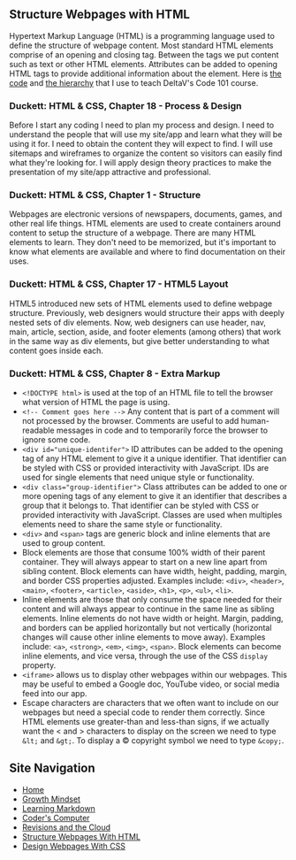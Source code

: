 ## Structure Webpages with HTML
Hypertext Markup Language (HTML) is a programming language used to define the structure of webpage content. Most standard HTML elements comprise of an opening and closing tag. Between the tags we put content such as text or other HTML elements. Attributes can be added to opening HTML tags to provide additional information about the element. Here is [the code](https://repl.it/@mlhauschildt/DeltaV-101) and [the hierarchy](https://docs.google.com/drawings/d/1ecK-waRVLa5_njxA51rhuG5xpDDmlq-TtkarK-nvp0c/edit?usp=sharing) that I use to teach DeltaV's Code 101 course.

### Duckett: HTML & CSS, Chapter 18 - Process & Design
Before I start any coding I need to plan my process and design. I need to understand the people that will use my site/app and learn what they will be using it for. I need to obtain the content they will expect to find. I will use sitemaps and wireframes to organize the content so visitors can easily find what they're looking for. I will apply design theory practices to make the presentation of my site/app attractive and professional.

### Duckett: HTML & CSS, Chapter 1 - Structure
Webpages are electronic versions of newspapers, documents, games, and other real life things. HTML elements are used to create containers around content to setup the structure of a webpage. There are many HTML elements to learn. They don't need to be memorized, but it's important to know what elements are available and where to find documentation on their uses.

### Duckett: HTML & CSS, Chapter 17 - HTML5 Layout
HTML5 introduced new sets of HTML elements used to define webpage structure. Previously, web designers would structure their apps with deeply nested sets of div elements. Now, web designers can use header, nav, main, article, section, aside, and footer elements (among others) that work in the same way as div elements, but give better understanding to what content goes inside each.

### Duckett: HTML & CSS, Chapter 8 - Extra Markup
- `<!DOCTYPE html>` is used at the top of an HTML file to tell the browser what version of HTML the page is using. 
- `<!-- Comment goes here -->` Any content that is part of a comment will not processed by the browser. Comments are useful to add human-readable messages in code and to temporarily force the browser to ignore some code.
- `<div id="unique-identifer">` ID attributes can be added to the opening tag of any HTML element to give it a unique identifier. That identifier can be styled with CSS or provided interactivity with JavaScript. IDs are used for single elements that need unique style or functionality.
- `<div class="group-identifier">` Class attributes can be added to one or more opening tags of any element to give it an identifier that describes a group that it belongs to. That identifier can be styled with CSS or provided interactivity with JavaScript. Classes are used when multiples elements need to share the same style or functionality.
- `<div>` and `<span>` tags are generic block and inline elements that are used to group content.
- Block elements are those that consume 100% width of their parent container. They will always appear to start on a new line apart from sibling content. Block elements can have width, height, padding, margin, and border CSS properties adjusted. Examples include: `<div>`, `<header>`, `<main>`, `<footer>`, `<article>`, `<aside>`, `<h1>`, `<p>`, `<ul>`, `<li>`. 
- Inline elements are those that only consume the space needed for their content and will always appear to continue in the same line as sibling elements. Inline elements do not have width or height. Margin, padding, and borders can be applied horizontally but not vertically (horizontal changes will cause other inline elements to move away). Examples include: `<a>`, `<strong>`, `<em>`, `<img>`, `<span>`. Block elements can become inline elements, and vice versa, through the use of the CSS `display` property.
- `<iframe>` allows us to display other webpages within our webpages. This may be useful to embed a Google doc, YouTube video, or social media feed into our app.
- Escape characters are characters that we often want to include on our webpages but need a special code to render them correctly. Since HTML elements use greater-than and less-than signs, if we actually want the &lt; and &gt; characters to display on the screen we need to type `&lt;` and `&gt;`. To display a &copy; copyright symbol we need to type `&copy;`.

## Site Navigation
- [Home](README.md)
- [Growth Mindset](GROWTH_MINDSET.md)
- [Learning Markdown](LEARNING_MARKDOWN.md)
- [Coder's Computer](CODERS_COMPUTER.md)
- [Revisions and the Cloud](REVISIONS_AND_THE_CLOUD.md)
- [Structure Webpages With HTML](STRUCTURE_WEBPAGES_WITH_HTML.md)
- [Design Webpages With CSS](DESIGN_WEBPAGES_WITH_CSS.md)